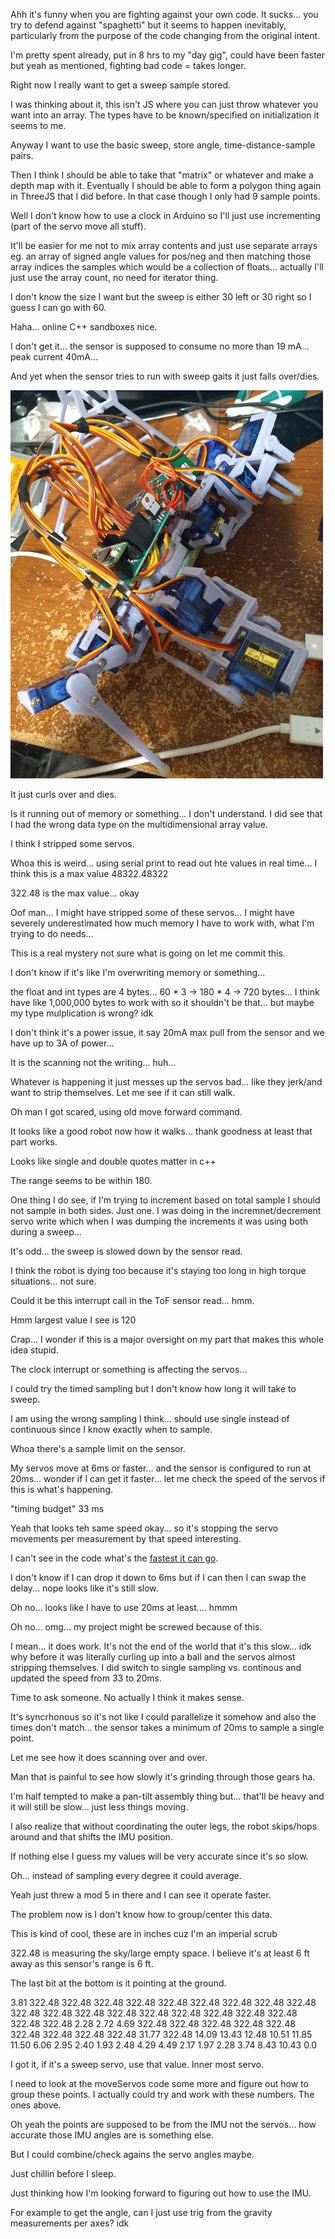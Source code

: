 Ahh it's funny when you are fighting against your own code. It sucks... you try to defend against "spaghetti" but it seems to happen inevitably, particularly from the purpose of the code changing from the original intent.

I'm pretty spent already, put in 8 hrs to my "day gig", could have been faster but yeah as mentioned, fighting bad code = takes longer.

Right now I really want to get a sweep sample stored.

I was thinking about it, this isn't JS where you can just throw whatever you want into an array. The types have to be known/specified on initialization it seems to me.

Anyway I want to use the basic sweep, store angle, time-distance-sample pairs.

Then I think I should be able to take that "matrix" or whatever and make a depth map with it. Eventually I should be able to form a polygon thing again in ThreeJS that I did before. In that case though I only had 9 sample points.

Well I don't know how to use a clock in Arduino so I'll just use incrementing (part of the servo move all stuff).

It'll be easier for me not to mix array contents and just use separate arrays eg. an array of signed angle values for pos/neg and then matching those array indices the samples which would be a collection of floats... actually I'll just use the array count, no need for iterator thing.

I don't know the size I want but the sweep is either 30 left or 30 right so I guess I can go with 60.

Haha... online C++ sandboxes nice.

I don't get it... the sensor is supposed to consume no more than 19 mA... peak current 40mA...

And yet when the sensor tries to run with sweep gaits it just falls over/dies.

<img src="./media/01-23-2022--early-onset-arthritis.png" width="500">

It just curls over and dies.

Is it running out of memory or something... I don't understand. I did see that I had the wrong data type on the multidimensional array value.

I think I stripped some servos.

Whoa this is weird... using serial print to read out hte values in real time... I think this is a max value
48322.48322

322.48 is the max value... okay


Oof man... I might have stripped some of these servos... I might have severely underestimated how much memory I have to work with, what I'm trying to do needs...

This is a real mystery not sure what is going on let me commit this.

I don't know if it's like I'm overwriting memory or something...

the float and int types are 4 bytes... 60 * 3 -> 180 * 4 -> 720 bytes... I think have like 1,000,000 bytes to work with so it shouldn't be that... but maybe my type mulplication is wrong? idk

I don't think it's a power issue, it say 20mA max pull from the sensor and we have up to 3A of power...

It is the scanning not the writing... huh...

Whatever is happening it just messes up the servos bad... like they jerk/and want to strip themselves. Let me see if it can still walk.

Oh man I got scared, using old move forward command.

It looks like a good robot now how it walks... thank goodness at least that part works.

Looks like single and double quotes matter in c++

The range seems to be within 180.

One thing I do see, if I'm trying to increment based on total sample I should not sample in both sides. Just one. I was doing in the incremnet/decrement servo write which when I was dumping the increments it was using both during a sweep...

It's odd... the sweep is slowed down by the sensor read.

I think the robot is dying too because it's staying too long in high torque situations... not sure.

Could it be this interrupt call in the ToF sensor read... hmm.

Hmm largest value I see is 120

Crap... I wonder if this is a major oversight on my part that makes this whole idea stupid.

The clock interrupt or something is affecting the servos...

I could try the timed sampling but I don't know how long it will take to sweep.

I am using the wrong sampling I think... should use single instead of continuous since I know exactly when to sample.

Whoa there's a sample limit on the sensor.

My servos move at 6ms or faster... and the sensor is configured to run at 20ms... wonder if I can get it faster... let me check the speed of the servos if this is what's happening.

"timing budget" 33 ms

Yeah that looks teh same speed okay... so it's stopping the servo movements per measurement by that speed interesting.

I can't see in the code what's the [fastest it can go](https://github.com/pololu/vl53l0x-arduino/blob/master/examples/Single/Single.ino#L56).

I don't know if I can drop it down to 6ms but if I can then I can swap the delay... nope looks like it's still slow.

Oh no... looks like I have to use 20ms at least.... hmmm

Oh no... omg... my project might be screwed because of this.

I mean... it does work. It's not the end of the world that it's this slow... idk why before it was literally curling up into a ball and the servos almost stripping themselves. I did switch to single sampling vs. continous and updated the speed from 33 to 20ms.

Time to ask someone. No actually I think it makes sense.

It's syncrhonous so it's not like I could parallelize it somehow and also the times don't match... the sensor takes a minimum of 20ms to sample a single point.

Let me see how it does scanning over and over.

Man that is painful to see how slowly it's grinding through those gears ha.

I'm half tempted to make a pan-tilt assembly thing but... that'll be heavy and it will still be slow... just less things moving.

I also realize that without coordinating the outer legs, the robot skips/hops around and that shifts the IMU position.

If nothing else I guess my values will be very accurate since it's so slow.

Oh... instead of sampling every degree it could average.

Yeah just threw a mod 5 in there and I can see it operate faster.

The problem now is I don't know how to group/center this data.

This is kind of cool, these are in inches cuz I'm an imperial scrub

322.48 is measuring the sky/large empty space. I believe it's at least 6 ft away as this sensor's range is 6 ft.

The last bit at the bottom is it pointing at the ground.

3.81
322.48
322.48
322.48
322.48
322.48
322.48
322.48
322.48
322.48
322.48
322.48
322.48
322.48
322.48
322.48
322.48
322.48
322.48
322.48
322.48
2.28
2.72
4.69
322.48
322.48
322.48
322.48
322.48
322.48
322.48
322.48
322.48
31.77
322.48
14.09
13.43
12.48
10.51
11.85
11.50
6.06
2.95
2.40
1.93
2.48
4.29
4.49
2.17
1.97
2.28
3.74
8.43
10.43
0.0

I got it, if it's a sweep servo, use that value. Inner most servo.

I need to look at the moveServos code some more and figure out how to group these points. I actually could try and work with these numbers. The ones above.

Oh yeah the points are supposed to be from the IMU not the servos... how accurate those IMU angles are is something else.

But I could combine/check agains the servo angles maybe.

Just chillin before I sleep.

Just thinking how I'm looking forward to figuring out how to use the IMU.

For example to get the angle, can I just use trig from the gravity measurements per axes? idk
